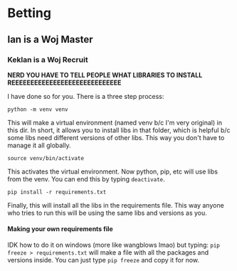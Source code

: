 # Betting

## Ian is a Woj Master

### Keklan is a Woj Recruit

**NERD YOU HAVE TO TELL PEOPLE WHAT LIBRARIES TO INSTALL REEEEEEEEEEEEEEEEEEEEEEEEEEEEE**

I have done so for you. There is a three step process:

`python -m venv venv`

This will make a virtual environment (named venv b/c I'm very original) in this dir.
In short, it allows you to install libs in that folder, which is helpful b/c some libs need
different versions of other libs. This way you don't have to manage it all globally.

`source venv/bin/activate`

This activates the virtual environment. Now python, pip, etc will use libs from the venv.
You can end this by typing `deactivate`.

`pip install -r requirements.txt`

Finally, this will install all the libs in the requirements file. This way anyone who tries to run this
will be using the same libs and versions as you.

#### Making your own requirements file

IDK how to do it on windows (more like wangblows lmao) but typing: `pip freeze > requirements.txt` will
make a file with all the packages and versions inside. You can just type `pip freeze` and copy it for now.
